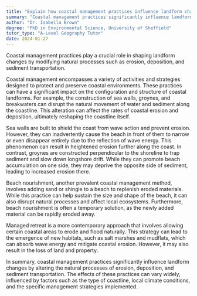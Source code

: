 ```yaml
---
title: "Explain how coastal management practices influence landform changes"
summary: "Coastal management practices significantly influence landform changes by altering natural processes like erosion, deposition, and transportation."
author: "Dr. Isabella Brown"
degree: "PhD in Environmental Science, University of Sheffield"
tutor_type: "A-Level Geography Tutor"
date: 2024-01-27
---
```


Coastal management practices play a crucial role in shaping landform changes by modifying natural processes such as erosion, deposition, and sediment transportation.

Coastal management encompasses a variety of activities and strategies designed to protect and preserve coastal environments. These practices can have a significant impact on the configuration and structure of coastal landforms. For example, the construction of sea walls, groynes, and breakwaters can disrupt the natural movement of water and sediment along the coastline. This alteration can affect the rates of coastal erosion and deposition, ultimately reshaping the coastline itself.

Sea walls are built to shield the coast from wave action and prevent erosion. However, they can inadvertently cause the beach in front of them to narrow or even disappear entirely due to the reflection of wave energy. This phenomenon can result in heightened erosion further along the coast. In contrast, groynes are constructed perpendicular to the shoreline to trap sediment and slow down longshore drift. While they can promote beach accumulation on one side, they may deprive the opposite side of sediment, leading to increased erosion there.

Beach nourishment, another prevalent coastal management method, involves adding sand or shingle to a beach to replenish eroded materials. While this practice can help sustain the size and shape of the beach, it can also disrupt natural processes and affect local ecosystems. Furthermore, beach nourishment is often a temporary solution, as the newly added material can be rapidly eroded away.

Managed retreat is a more contemporary approach that involves allowing certain coastal areas to erode and flood naturally. This strategy can lead to the emergence of new habitats, such as salt marshes and mudflats, which can absorb wave energy and mitigate coastal erosion. However, it may also result in the loss of land and property.

In summary, coastal management practices significantly influence landform changes by altering the natural processes of erosion, deposition, and sediment transportation. The effects of these practices can vary widely, influenced by factors such as the type of coastline, local climate conditions, and the specific management strategies implemented.
    